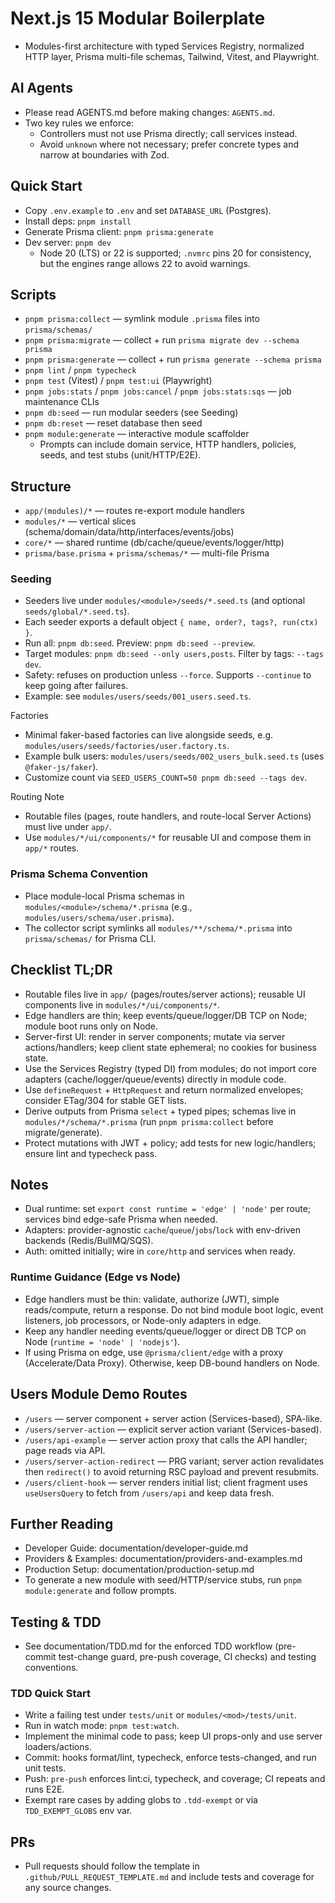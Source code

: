 # Next.js 15 Modular Boilerplate

- Modules-first architecture with typed Services Registry, normalized HTTP layer, Prisma multi-file schemas, Tailwind, Vitest, and Playwright.

## AI Agents

- Please read AGENTS.md before making changes: `AGENTS.md`.
- Two key rules we enforce:
  - Controllers must not use Prisma directly; call services instead.
  - Avoid `unknown` where not necessary; prefer concrete types and narrow at boundaries with Zod.

## Quick Start

- Copy `.env.example` to `.env` and set `DATABASE_URL` (Postgres).
- Install deps: `pnpm install`
- Generate Prisma client: `pnpm prisma:generate`
- Dev server: `pnpm dev`
  - Node 20 (LTS) or 22 is supported; `.nvmrc` pins 20 for consistency, but the engines range allows 22 to avoid warnings.

## Scripts

- `pnpm prisma:collect` — symlink module `.prisma` files into `prisma/schemas/`
- `pnpm prisma:migrate` — collect + run `prisma migrate dev --schema prisma`
- `pnpm prisma:generate` — collect + run `prisma generate --schema prisma`
- `pnpm lint` / `pnpm typecheck`
- `pnpm test` (Vitest) / `pnpm test:ui` (Playwright)
- `pnpm jobs:stats` / `pnpm jobs:cancel` / `pnpm jobs:stats:sqs` — job maintenance CLIs
- `pnpm db:seed` — run modular seeders (see Seeding)
- `pnpm db:reset` — reset database then seed
- `pnpm module:generate` — interactive module scaffolder
  - Prompts can include domain service, HTTP handlers, policies, seeds, and test stubs (unit/HTTP/E2E).

## Structure

- `app/(modules)/*` — routes re-export module handlers
- `modules/*` — vertical slices (schema/domain/data/http/interfaces/events/jobs)
- `core/*` — shared runtime (db/cache/queue/events/logger/http)
- `prisma/base.prisma` + `prisma/schemas/*` — multi-file Prisma

### Seeding

- Seeders live under `modules/<module>/seeds/*.seed.ts` (and optional `seeds/global/*.seed.ts`).
- Each seeder exports a default object `{ name, order?, tags?, run(ctx) }`.
- Run all: `pnpm db:seed`. Preview: `pnpm db:seed --preview`.
- Target modules: `pnpm db:seed --only users,posts`. Filter by tags: `--tags dev`.
- Safety: refuses on production unless `--force`. Supports `--continue` to keep going after failures.
- Example: see `modules/users/seeds/001_users.seed.ts`.

Factories

- Minimal faker-based factories can live alongside seeds, e.g. `modules/users/seeds/factories/user.factory.ts`.
- Example bulk users: `modules/users/seeds/002_users_bulk.seed.ts` (uses `@faker-js/faker`).
- Customize count via `SEED_USERS_COUNT=50 pnpm db:seed --tags dev`.

Routing Note

- Routable files (pages, route handlers, and route-local Server Actions) must live under `app/`.
- Use `modules/*/ui/components/*` for reusable UI and compose them in `app/*` routes.

### Prisma Schema Convention

- Place module-local Prisma schemas in `modules/<module>/schema/*.prisma` (e.g., `modules/users/schema/user.prisma`).
- The collector script symlinks all `modules/**/schema/*.prisma` into `prisma/schemas/` for Prisma CLI.

## Checklist TL;DR

- Routable files live in `app/` (pages/routes/server actions); reusable UI components live in `modules/*/ui/components/*`.
- Edge handlers are thin; keep events/queue/logger/DB TCP on Node; module boot runs only on Node.
- Server-first UI: render in server components; mutate via server actions/handlers; keep client state ephemeral; no cookies for business state.
- Use the Services Registry (typed DI) from modules; do not import core adapters (cache/logger/queue/events) directly in module code.
- Use `defineRequest` + `HttpRequest` and return normalized envelopes; consider ETag/304 for stable GET lists.
- Derive outputs from Prisma `select` + typed pipes; schemas live in `modules/*/schema/*.prisma` (run `pnpm prisma:collect` before migrate/generate).
- Protect mutations with JWT + policy; add tests for new logic/handlers; ensure lint and typecheck pass.

## Notes

- Dual runtime: set `export const runtime = 'edge' | 'node'` per route; services bind edge-safe Prisma when needed.
- Adapters: provider-agnostic `cache`/`queue`/`jobs`/`lock` with env-driven backends (Redis/BullMQ/SQS).
- Auth: omitted initially; wire in `core/http` and services when ready.

### Runtime Guidance (Edge vs Node)

- Edge handlers must be thin: validate, authorize (JWT), simple reads/compute, return a response. Do not bind module boot logic, event listeners, job processors, or Node-only adapters in edge.
- Keep any handler needing events/queue/logger or direct DB TCP on Node (`runtime = 'node' | 'nodejs'`).
- If using Prisma on edge, use `@prisma/client/edge` with a proxy (Accelerate/Data Proxy). Otherwise, keep DB-bound handlers on Node.

## Users Module Demo Routes

- `/users` — server component + server action (Services-based), SPA-like.
- `/users/server-action` — explicit server action variant (Services-based).
- `/users/api-example` — server action proxy that calls the API handler; page reads via API.
- `/users/server-action-redirect` — PRG variant; server action revalidates then `redirect()` to avoid returning RSC payload and prevent resubmits.
- `/users/client-hook` — server renders initial list; client fragment uses `useUsersQuery` to fetch from `/users/api` and keep data fresh.

## Further Reading

- Developer Guide: documentation/developer-guide.md
- Providers & Examples: documentation/providers-and-examples.md
- Production Setup: documentation/production-setup.md
- To generate a new module with seed/HTTP/service stubs, run `pnpm module:generate` and follow prompts.

## Testing & TDD

- See documentation/TDD.md for the enforced TDD workflow (pre-commit test-change guard, pre-push coverage, CI checks) and testing conventions.

### TDD Quick Start

- Write a failing test under `tests/unit` or `modules/<mod>/tests/unit`.
- Run in watch mode: `pnpm test:watch`.
- Implement the minimal code to pass; keep UI props-only and use server loaders/actions.
- Commit: hooks format/lint, typecheck, enforce tests-changed, and run unit tests.
- Push: `pre-push` enforces lint:ci, typecheck, and coverage; CI repeats and runs E2E.
- Exempt rare cases by adding globs to `.tdd-exempt` or via `TDD_EXEMPT_GLOBS` env var.

## PRs

- Pull requests should follow the template in `.github/PULL_REQUEST_TEMPLATE.md` and include tests and coverage for any source changes.
